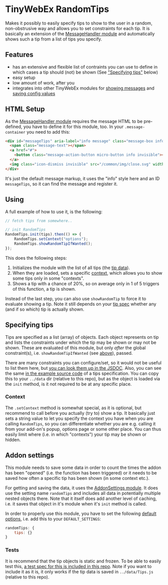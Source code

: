 # TinyWebEx RandomTips

Makes it possibly to easily specify tips to show to the user in a random, non-obstrusive way and allows you to set constraints for each tip.
It is basically an extension of the [MessageHandler module](https://github.com/TinyWebEx/MessageHandler) and automatically shows such a tip from a list of tips you specify.

## Features

* has an extensive and flexible list of contraints you can use to define in which cases a tip should (not) be shown (See ["Specifying tips"](#specifying-tips) below)
* easy setup
* low amount of work, after you 
* integrates into other TinyWebEx modules for [showing messages](#html-setup) and [saving config values](#addon-settings)

## HTML Setup

As the [MessageHandler module](https://github.com/TinyWebEx/MessageHandler) requires the message HTML to be pre-defined, you have to define it for this module, too. In your `.message-container` you need to add this:

```html
<div id="messageTips" aria-label="info message" class="message-box info invisible fade-hide">
  <span class="message-text"></span>
  <a href="#">
    <button class="message-action-button micro-button info invisible"></button>
  </a>
  <img class="icon-dismiss invisible" src="/common/img/close.svg" width="24" height="24" tabindex="0" data-i18n data-i18n-aria-label="__MSG_dismissIconDescription__"></span>
</div>
```

It's just the default message markup, it uses the "info" style here and an ID `messageTips`, so it can find the message and register it.

## Using

A full example of how to use it, is the following:

```js
// fetch tips from somewhere..

// init RandomTips
RandomTips.init(tips).then(() => {
    RandomTips.setContext("options");
    RandomTips.showRandomTipIfWanted();
});
```

This does the following steps:
1. Initializes the module with the list of all tips (the [tip data](#specifying-tips)).
2. When they are loaded, sets a specific [context](#context), which allows you to show some tips only in some "contexts".
3. Shows a tip with a chance of 20%, so on average only in 1 of 5 triggers of this function, a tip is shown.

Instead of the last step, you can also use `showRandomTip` to force it to evaluate showing a tip. Note it still depends on your [tip spec](#specifying-tips) whether any (and if so which) tip is actually shown. 

## Specifying tips

Tips are specified as a list (array) of objects. Each object represents on tip and lists the constraints under which the tip may be shown or may not be shown. These are evaluated of this module, but only _after_ the global constraint(s), i.e. `showRandomTipIfWanted` (see [above](#using)), passed.

There are many constraints you can configure/set, so it would not be useful to list them here, but [you can look them up in the JSDOC](https://tinywebex.github.io/RandomTips/global.html#TipObject). Also, you can see the same [in the example source code](examples/Tips.js) of a tips specification. You can copy this to your `../data` dir (relative to this repo), but as the object is loaded via the `init` method, is it not required to be at any specific place.

### Context

The `.setContext` method is somewhat special, as it is optional, but recommend to call before you actually (try to) show a tip. It basically just sets a string value to let you specify the context you have when you are calling `RandomTips`, so you can differentiate whether you are e.g. calling it from your add-on's popup, options page or some other place.
You can thus easily limit where (i.e. in which "contexts") your tip may be shown or hidden.

## Addon settings

This module needs to save some data in order to count the times the addon has been "opened" (i.e. the function has been triggered) or it needs to be saved how often a specific tip has been shown (in some context etc.).

For getting and saving the data, it uses the [AddonSettings module](https://github.com/TinyWebEx/AddonSettings).
It does use the setting name `randomTips` and includes all data in potentially multiple nested objects there.
Note that it itself does add another level of caching, i.e. it saves that object in it's module when it's `init` method is called.

In order to properly use this module, you have to set the following [default options](https://github.com/TinyWebEx/AddonSettings#setup-default-value-store), i.e. add this to your `DEFAULT_SETTINGS`:
```js
randomTips: {
    tips: {}
}
```

### Tests

It is recommend that the tip objects is static and frozen. To be able to easily test this, [a test spec for this is included in this repo](./tests/dataTest/tips.test.js). Note if you want to include it as it is, it only works if the tip data is saved in `../data/Tips.js` (relative to this repo).
